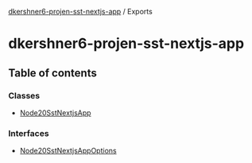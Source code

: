 [dkershner6-projen-sst-nextjs-app](README.md) / Exports

# dkershner6-projen-sst-nextjs-app

## Table of contents

### Classes

- [Node20SstNextjsApp](classes/Node20SstNextjsApp.md)

### Interfaces

- [Node20SstNextjsAppOptions](interfaces/Node20SstNextjsAppOptions.md)
